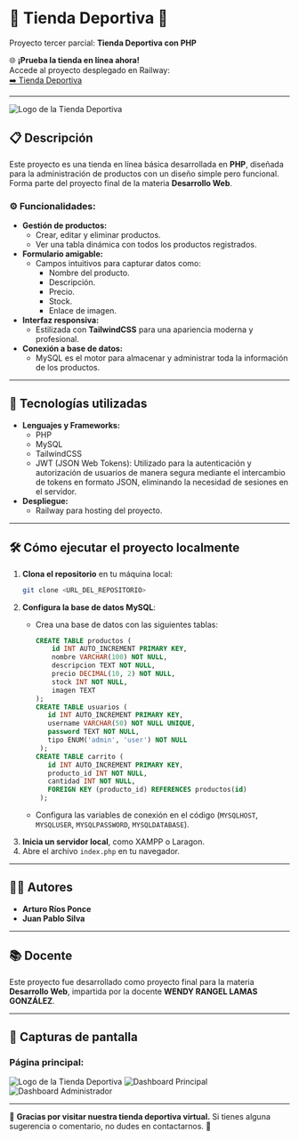 # 🏀 Tienda Deportiva 🏐

Proyecto tercer parcial: **Tienda Deportiva con PHP**

🌐 **¡Prueba la tienda en línea ahora!**  
Accede al proyecto desplegado en Railway:  
[➡️ Tienda Deportiva](https://tienda-deportiva-production.up.railway.app/index.php)

---

![Logo de la Tienda Deportiva](https://i.imgur.com/thjHzQy.png)

## 📋 Descripción

Este proyecto es una tienda en línea básica desarrollada en **PHP**, diseñada para la administración de productos con un diseño simple pero funcional. Forma parte del proyecto final de la materia **Desarrollo Web**.

### ⚙️ Funcionalidades:

- **Gestión de productos:**
  - Crear, editar y eliminar productos.
  - Ver una tabla dinámica con todos los productos registrados.
- **Formulario amigable:**
  - Campos intuitivos para capturar datos como:
    - Nombre del producto.
    - Descripción.
    - Precio.
    - Stock.
    - Enlace de imagen.
- **Interfaz responsiva:**
  - Estilizada con **TailwindCSS** para una apariencia moderna y profesional.
- **Conexión a base de datos:**
  - MySQL es el motor para almacenar y administrar toda la información de los productos.

---

## 🚀 Tecnologías utilizadas

- **Lenguajes y Frameworks:**
  - PHP
  - MySQL
  - TailwindCSS
  - JWT (JSON Web Tokens): Utilizado para la autenticación y autorización de usuarios de manera segura mediante el intercambio de tokens en formato JSON, eliminando la necesidad de   sesiones en el servidor.
- **Despliegue:**
  - Railway para hosting del proyecto.

---

## 🛠️ Cómo ejecutar el proyecto localmente

1. **Clona el repositorio** en tu máquina local:
   ```bash
   git clone <URL_DEL_REPOSITORIO>
   ```
2. **Configura la base de datos MySQL**:
   - Crea una base de datos con las siguientes tablas:
     ```sql
     CREATE TABLE productos (
         id INT AUTO_INCREMENT PRIMARY KEY,
         nombre VARCHAR(100) NOT NULL,
         descripcion TEXT NOT NULL,
         precio DECIMAL(10, 2) NOT NULL,
         stock INT NOT NULL,
         imagen TEXT
     );
     CREATE TABLE usuarios (
        id INT AUTO_INCREMENT PRIMARY KEY,
        username VARCHAR(50) NOT NULL UNIQUE,
        password TEXT NOT NULL,
        tipo ENUM('admin', 'user') NOT NULL
      );
     CREATE TABLE carrito (
        id INT AUTO_INCREMENT PRIMARY KEY,
        producto_id INT NOT NULL,
        cantidad INT NOT NULL,
        FOREIGN KEY (producto_id) REFERENCES productos(id)
      );
     ```
     
   - Configura las variables de conexión en el código (`MYSQLHOST`, `MYSQLUSER`, `MYSQLPASSWORD`, `MYSQLDATABASE`).
4. **Inicia un servidor local**, como XAMPP o Laragon.
5. Abre el archivo `index.php` en tu navegador.

---

## 👨‍💻 Autores

- **Arturo Ríos Ponce**
- **Juan Pablo Silva**

---

## 📚 Docente

Este proyecto fue desarrollado como proyecto final para la materia **Desarrollo Web**, impartida por la docente **WENDY RANGEL LAMAS GONZÁLEZ**.

---

## 🌟 Capturas de pantalla

### Página principal:
![Logo de la Tienda Deportiva](https://i.imgur.com/thjHzQy.png)
![Dashboard Principal](https://i.imgur.com/YXjzoIt.jpeg)
![Dashboard Administrador](https://i.imgur.com/njTgbxv.png)


---

🎉 **Gracias por visitar nuestra tienda deportiva virtual.** Si tienes alguna sugerencia o comentario, no dudes en contactarnos. 🚀
